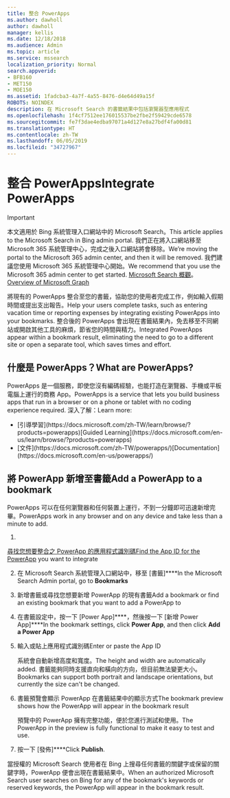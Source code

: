 ```yaml
---
title: 整合 PowerApps
ms.author: dawholl
author: dawholl
manager: kellis
ms.date: 12/18/2018
ms.audience: Admin
ms.topic: article
ms.service: mssearch
localization_priority: Normal
search.appverid:
- BFB160
- MET150
- MOE150
ms.assetid: 1fadcba3-4a7f-4a55-8476-d4e64d49a15f
ROBOTS: NOINDEX
description: 在 Microsoft Search 的書籤結果中包括瀏覽器型應用程式
ms.openlocfilehash: 1f4cf7512ee176015537be2fbe2f59429cde6578
ms.sourcegitcommit: fe7f3dae4edba97071a4d127e8a27bdf4fa00d81
ms.translationtype: HT
ms.contentlocale: zh-TW
ms.lasthandoff: 06/05/2019
ms.locfileid: "34727967"
---
```

# <a name="integrate-powerapps"></a><span data-ttu-id="4c3a6-103">整合 PowerApps</span><span class="sxs-lookup"><span data-stu-id="4c3a6-103">Integrate PowerApps</span></span>

> [!IMPORTANT]
> <span data-ttu-id="4c3a6-104">本文適用於 Bing 系統管理入口網站中的 Microsoft Search。</span><span class="sxs-lookup"><span data-stu-id="4c3a6-104">This article applies to the Microsoft Search in Bing admin portal.</span></span> <span data-ttu-id="4c3a6-105">我們正在將入口網站移至 Microsoft 365 系統管理中心，完成之後入口網站將會移除。</span><span class="sxs-lookup"><span data-stu-id="4c3a6-105">We’re moving the portal to the Microsoft 365 admin center, and then it will be removed.</span></span> <span data-ttu-id="4c3a6-106">我們建議您使用 Microsoft 365 系統管理中心開始。</span><span class="sxs-lookup"><span data-stu-id="4c3a6-106">We recommend that you use the Microsoft 365 admin center to get started.</span></span> <span data-ttu-id="4c3a6-107">[Microsoft Search 概觀](overview-microsoft-search.md)。</span><span class="sxs-lookup"><span data-stu-id="4c3a6-107">[Overview of Microsoft Graph](overview-microsoft-search.md)</span></span>
    
<span data-ttu-id="4c3a6-108">將現有的 PowerApps 整合至您的書籤，協助您的使用者完成工作，例如輸入假期時間或提出支出報告。</span><span class="sxs-lookup"><span data-stu-id="4c3a6-108">Help your users complete tasks, such as entering vacation time or reporting expenses by integrating existing PowerApps into your bookmarks.</span></span> <span data-ttu-id="4c3a6-109">整合後的 PowerApps 會出現在書籤結果內，免去移至不同網站或開啟其他工具的麻煩，節省您的時間與精力。</span><span class="sxs-lookup"><span data-stu-id="4c3a6-109">Integrated PowerApps appear within a bookmark result, eliminating the need to go to a different site or open a separate tool, which saves times and effort.</span></span>
  
## <a name="what-are-powerapps"></a><span data-ttu-id="4c3a6-110">什麼是 PowerApps？</span><span class="sxs-lookup"><span data-stu-id="4c3a6-110">What are PowerApps?</span></span>

<span data-ttu-id="4c3a6-111">PowerApps 是一個服務，即使您沒有編碼經驗，也能打造在瀏覽器、手機或平板電腦上運行的商務 App。</span><span class="sxs-lookup"><span data-stu-id="4c3a6-111">PowerApps is a service that lets you build business apps that run in a browser or on a phone or tablet with no coding experience required.</span></span> <span data-ttu-id="4c3a6-112">深入了解：</span><span class="sxs-lookup"><span data-stu-id="4c3a6-112">Learn more:</span></span>
  
- <span data-ttu-id="4c3a6-113">
  [引導學習](https://docs.microsoft.com/zh-TW/learn/browse/?products=powerapps)</span><span class="sxs-lookup"><span data-stu-id="4c3a6-113">[Guided Learning](https://docs.microsoft.com/en-us/learn/browse/?products=powerapps)</span></span>
    
- <span data-ttu-id="4c3a6-114">
  [文件](https://docs.microsoft.com/zh-TW/powerapps/)</span><span class="sxs-lookup"><span data-stu-id="4c3a6-114">[Documentation](https://docs.microsoft.com/en-us/powerapps/)</span></span>
    
## <a name="add-a-powerapp-to-a-bookmark"></a><span data-ttu-id="4c3a6-115">將 PowerApp 新增至書籤</span><span class="sxs-lookup"><span data-stu-id="4c3a6-115">Add a PowerApp to a bookmark</span></span>

<span data-ttu-id="4c3a6-116">PowerApps 可以在任何瀏覽器和任何裝置上運行，不到一分鐘即可迅速新增完畢。</span><span class="sxs-lookup"><span data-stu-id="4c3a6-116">PowerApps work in any browser and on any device and take less than a minute to add.</span></span>
  
1. <span data-ttu-id="4c3a6-117">
  [尋找您想要整合之 PowerApp 的應用程式識別碼](https://docs.microsoft.com/zh-TW/powerapps/maker/canvas-apps/get-sessionid#get-an-app-id)</span><span class="sxs-lookup"><span data-stu-id="4c3a6-117">[Find the App ID for the PowerApp](https://docs.microsoft.com/en-us/powerapps/maker/canvas-apps/get-sessionid#get-an-app-id) you want to integrate</span></span> 
    
2. <span data-ttu-id="4c3a6-118">在 Microsoft Search 系統管理入口網站中，移至 [書籤]\*\*\*\*</span><span class="sxs-lookup"><span data-stu-id="4c3a6-118">In the Microsoft Search Admin portal, go to **Bookmarks**</span></span>
    
3. <span data-ttu-id="4c3a6-119">新增書籤或尋找您想要新增 PowerApp 的現有書籤</span><span class="sxs-lookup"><span data-stu-id="4c3a6-119">Add a bookmark or find an existing bookmark that you want to add a PowerApp to</span></span>
    
4. <span data-ttu-id="4c3a6-120">在書籤設定中，按一下 [Power App]\*\*\*\*，然後按一下 [新增 Power App]\*\*\*\*</span><span class="sxs-lookup"><span data-stu-id="4c3a6-120">In the bookmark settings, click **Power App**, and then click **Add a Power App**</span></span>
    
5. <span data-ttu-id="4c3a6-121">輸入或貼上應用程式識別碼</span><span class="sxs-lookup"><span data-stu-id="4c3a6-121">Enter or paste the App ID</span></span>
    
    <span data-ttu-id="4c3a6-122">系統會自動新增高度和寬度。</span><span class="sxs-lookup"><span data-stu-id="4c3a6-122">The height and width are automatically added.</span></span> <span data-ttu-id="4c3a6-123">書籤能夠同時支援直向和橫向的方向，但目前無法變更大小。</span><span class="sxs-lookup"><span data-stu-id="4c3a6-123">Bookmarks can support both portrait and landscape orientations, but currently the size can't be changed.</span></span>
    
6. <span data-ttu-id="4c3a6-124">書籤預覽會顯示 PowerApp 在書籤結果中的顯示方式</span><span class="sxs-lookup"><span data-stu-id="4c3a6-124">The bookmark preview shows how the PowerApp will appear in the bookmark result</span></span>
    
    <span data-ttu-id="4c3a6-125">預覽中的 PowerApp 擁有完整功能，便於您進行測試和使用。</span><span class="sxs-lookup"><span data-stu-id="4c3a6-125">The PowerApp in the preview is fully functional to make it easy to test and use.</span></span>
    
7. <span data-ttu-id="4c3a6-126">按一下 [發佈]\*\*\*\*</span><span class="sxs-lookup"><span data-stu-id="4c3a6-126">Click **Publish**.</span></span>
    
<span data-ttu-id="4c3a6-127">當授權的 Microsoft Search 使用者在 Bing 上搜尋任何書籤的關鍵字或保留的關鍵字時，PowerApp 便會出現在書籤結果中。</span><span class="sxs-lookup"><span data-stu-id="4c3a6-127">When an authorized Microsoft Search user searches on Bing for any of the bookmark's keywords or reserved keywords, the PowerApp will appear in the bookmark result.</span></span>

  

